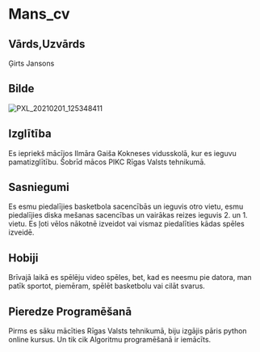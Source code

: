 # Mans_cv
## Vārds,Uzvārds 
 Ģirts Jansons
## Bilde
![PXL_20210201_125348411](https://avatars.githubusercontent.com/u/78017588?s=400&u=12d1c8bf5eb58a2c87da301a36447b9c5c95daff&v=4)    

## Izglītība
Es iepriekš mācījos Ilmāra Gaiša Kokneses vidusskolā, kur es ieguvu pamatizglītību. Šobrīd mācos PIKC Rīgas Valsts tehnikumā.

## Sasniegumi
Es esmu piedalījies basketbola sacencībās un ieguvis otro vietu, esmu piedalījies diska mešanas sacencības un vairākas reizes ieguvis 2. un 1. vietu. Es ļoti vēlos nākotnē izveidot vai vismaz piedalīties kādas spēles izveidē.

## Hobiji
Brīvajā laikā es spēlēju video spēles, bet, kad es neesmu pie datora, man patīk sportot, piemēram, spēlēt basketbolu vai cilāt svarus.

## Pieredze Programēšanā
Pirms es sāku mācīties Rīgas Valsts tehnikumā, biju izgājis pāris python online kursus. Un tik cik Algoritmu programēšanā ir iemācīts.
